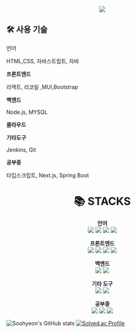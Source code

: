 <p align='center'>
    <img src="https://capsule-render.vercel.app/api?type=waving&color=auto&height=300&section=header&text=hojin535&fontSize=90&animation=fadeIn&fontAlignY=38&&descAlignY=51&descAlign=62"/>
</p>



## 🛠️ 사용 기술
언어

HTML,CSS, 자바스트립트, 자바

**프론트엔드**

리액트, 리코일 ,MUI,Bootstrap

**백엔드**

Node.js, MYSQL

**클라우드**


**기타도구**

Jenkins, Git

**공부중**  

타입스크립트, Next.js, Spring Boot

<div align=center><h1>📚 STACKS</h1></div>

<div align=center> 


**언어**  
<img src="https://img.shields.io/badge/html5-E34F26?style=for-the-badge&logo=html5&logoColor=white"> 
<img src="https://img.shields.io/badge/css-1572B6?style=for-the-badge&logo=css3&logoColor=white"> 
<img src="https://img.shields.io/badge/javascript-F7DF1E?style=for-the-badge&logo=javascript&logoColor=black"> 
<img src="https://img.shields.io/badge/java-007396?style=for-the-badge&logo=java&logoColor=white"> 

**프론트엔드**  
<img src="https://img.shields.io/badge/react-61DAFB?style=for-the-badge&logo=react&logoColor=black"> 
<img src="https://img.shields.io/badge/recoil-000000?style=for-the-badge&logo=react&logoColor=white"> 
<img src="https://img.shields.io/badge/mui-007FFF?style=for-the-badge&logo=mui&logoColor=white"> 
<img src="https://img.shields.io/badge/bootstrap-7952B3?style=for-the-badge&logo=bootstrap&logoColor=white"> 

**백엔드**  
<img src="https://img.shields.io/badge/node.js-339933?style=for-the-badge&logo=Node.js&logoColor=white"> 
<img src="https://img.shields.io/badge/mysql-4479A1?style=for-the-badge&logo=mysql&logoColor=white"> 

**기타 도구**  
<img src="https://img.shields.io/badge/git-F05032?style=for-the-badge&logo=git&logoColor=white"> 
<img src="https://img.shields.io/badge/github-181717?style=for-the-badge&logo=github&logoColor=white"> 

**공부중**  
<img src="https://img.shields.io/badge/typescript-3178C6?style=for-the-badge&logo=typescript&logoColor=white"> 
<img src="https://img.shields.io/badge/next.js-000000?style=for-the-badge&logo=next.js&logoColor=white"> 
<img src="https://img.shields.io/badge/springboot-6DB33F?style=for-the-badge&logo=spring&logoColor=white">
</div>




![Soohyeon's GitHub stats](https://github-readme-stats.vercel.app/api?username=hojin535&show_icons=true&theme=radical)
[![Solved.ac Profile](http://mazassumnida.wtf/api/v2/generate_badge?boj=hojin535)](https://solved.ac/hojin535/)
